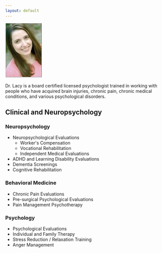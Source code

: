 ```yaml
---
layout: default
---
```


<div class="about-dr-lacy">
  <img src="images/rachel-lacy.jpg">
  <p>
    Dr. Lacy is a board certified licensed psychologist trained in working
    with people who have acquired brain injuries, chronic pain,
    chronic medical conditions, and various psychological disorders.
  </p>
  <div class="clear"></div>
</div>


## Clinical and Neuropsychology

### Neuropsychology
* Neuropsychological Evaluations
  * Worker's Compensation
  * Vocational Rehabilitation
  * Independent Medical Evaluations
* ADHD and Learning Disability Evaluations
* Dementia Screenings
* Cognitive Rehabilitation

### Behavioral Medicine
* Chronic Pain Evaluations
* Pre-surgical Psychological Evaluations
* Pain Management Psychotherapy

### Psychology
* Psychological Evaluations
* Individual and Family Therapy
* Stress Reduction / Relaxation Training
* Anger Management
